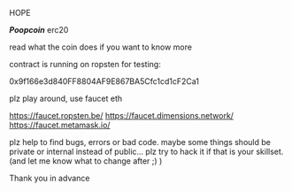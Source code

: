 HOPE


***Poopcoin*** erc20


read what the coin does if you want to know more

contract is running on ropsten for testing:

0x9f166e3d840FF8804AF9E867BA5Cfc1cd1cF2Ca1

plz play around, use faucet eth

https://faucet.ropsten.be/
https://faucet.dimensions.network/
https://faucet.metamask.io/




plz help to find bugs, errors or bad code.
maybe some things should be private or internal instead of public... 
plz try to hack it if that is your skillset. (and let me know what to change after ;) )

Thank you in advance

